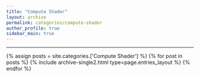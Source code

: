 ```yaml
---
title: "Compute Shader"
layout: archive
permalink: categories/compute-shader
author_profile: true
sidebar_main: true
---
```


<!-- 공백이 포함되어 있는 카테고리 이름의 경우 site.categories['a b c'] 이런식으로! -->

***

{% assign posts = site.categories.['Compute Shader'] %}
{% for post in posts %} {% include archive-single2.html type=page.entries_layout %} {% endfor %}